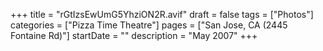 +++
title = "rGtIzsEwUmG5YhziON2R.avif"
draft = false
tags = ["Photos"]
categories = ["Pizza Time Theatre"]
pages = ["San Jose, CA (2445 Fontaine Rd)"]
startDate = ""
description = "May 2007"
+++
